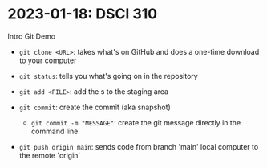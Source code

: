 # 2023-01-18: DSCI 310

Intro Git Demo

- `git clone <URL>`: takes what's on GitHub and does a one-time download to your computer
- `git status`: tells you what's going on in the repository
- `git add <FILE>`: add the <FILE>s to the staging area
- `git commit`: create the commit (aka snapshot)
    - `git commit -m "MESSAGE"`:  create the git message directly in the command line

- `git push origin main`: sends code from branch 'main' local computer to the remote 'origin' 

